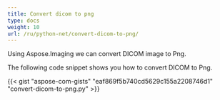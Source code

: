 ```yaml
---
title: Convert dicom to png
type: docs
weight: 10
url: /ru/python-net/convert-dicom-to-png/
---
```


Using Aspose.Imaging we can convert DICOM image to Png.

The following code snippet shows you how to convert DICOM to Png.

{{< gist "aspose-com-gists" "eaf869f5b740cd5629c155a2208746d1" "convert-dicom-to-png.py" >}}
